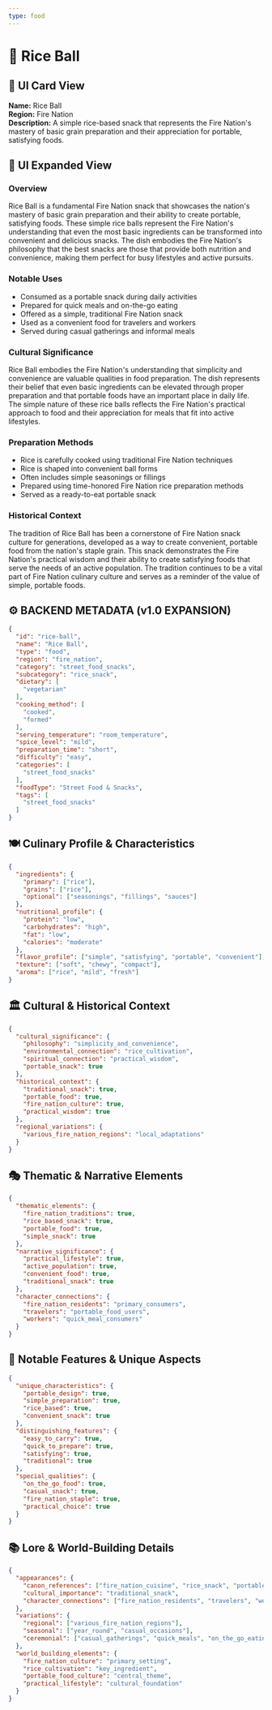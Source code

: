 ```yaml
---
type: food
---
```


# 🍙 Rice Ball

## 🎴 UI Card View

**Name:** Rice Ball  
**Region:** Fire Nation  
**Description:** A simple rice-based snack that represents the Fire Nation's mastery of basic grain preparation and their appreciation for portable, satisfying foods.

## 📖 UI Expanded View

### Overview
Rice Ball is a fundamental Fire Nation snack that showcases the nation's mastery of basic grain preparation and their ability to create portable, satisfying foods. These simple rice balls represent the Fire Nation's understanding that even the most basic ingredients can be transformed into convenient and delicious snacks. The dish embodies the Fire Nation's philosophy that the best snacks are those that provide both nutrition and convenience, making them perfect for busy lifestyles and active pursuits.

### Notable Uses
- Consumed as a portable snack during daily activities
- Prepared for quick meals and on-the-go eating
- Offered as a simple, traditional Fire Nation snack
- Used as a convenient food for travelers and workers
- Served during casual gatherings and informal meals

### Cultural Significance
Rice Ball embodies the Fire Nation's understanding that simplicity and convenience are valuable qualities in food preparation. The dish represents their belief that even basic ingredients can be elevated through proper preparation and that portable foods have an important place in daily life. The simple nature of these rice balls reflects the Fire Nation's practical approach to food and their appreciation for meals that fit into active lifestyles.

### Preparation Methods
- Rice is carefully cooked using traditional Fire Nation techniques
- Rice is shaped into convenient ball forms
- Often includes simple seasonings or fillings
- Prepared using time-honored Fire Nation rice preparation methods
- Served as a ready-to-eat portable snack

### Historical Context
The tradition of Rice Ball has been a cornerstone of Fire Nation snack culture for generations, developed as a way to create convenient, portable food from the nation's staple grain. This snack demonstrates the Fire Nation's practical wisdom and their ability to create satisfying foods that serve the needs of an active population. The tradition continues to be a vital part of Fire Nation culinary culture and serves as a reminder of the value of simple, portable foods.

## ⚙️ BACKEND METADATA (v1.0 EXPANSION)
```json
{
  "id": "rice-ball",
  "name": "Rice Ball",
  "type": "food",
  "region": "fire_nation",
  "category": "street_food_snacks",
  "subcategory": "rice_snack",
  "dietary": [
    "vegetarian"
  ],
  "cooking_method": [
    "cooked",
    "formed"
  ],
  "serving_temperature": "room_temperature",
  "spice_level": "mild",
  "preparation_time": "short",
  "difficulty": "easy",
  "categories": [
    "street_food_snacks"
  ],
  "foodType": "Street Food & Snacks",
  "tags": [
    "street_food_snacks"
  ]
}
```

## 🍽️ Culinary Profile & Characteristics
```json
{
  "ingredients": {
    "primary": ["rice"],
    "grains": ["rice"],
    "optional": ["seasonings", "fillings", "sauces"]
  },
  "nutritional_profile": {
    "protein": "low",
    "carbohydrates": "high",
    "fat": "low",
    "calories": "moderate"
  },
  "flavor_profile": ["simple", "satisfying", "portable", "convenient"],
  "texture": ["soft", "chewy", "compact"],
  "aroma": ["rice", "mild", "fresh"]
}
```

## 🏛️ Cultural & Historical Context
```json
{
  "cultural_significance": {
    "philosophy": "simplicity_and_convenience",
    "environmental_connection": "rice_cultivation",
    "spiritual_connection": "practical_wisdom",
    "portable_snack": true
  },
  "historical_context": {
    "traditional_snack": true,
    "portable_food": true,
    "fire_nation_culture": true,
    "practical_wisdom": true
  },
  "regional_variations": {
    "various_fire_nation_regions": "local_adaptations"
  }
}
```

## 🎭 Thematic & Narrative Elements
```json
{
  "thematic_elements": {
    "fire_nation_traditions": true,
    "rice_based_snack": true,
    "portable_food": true,
    "simple_snack": true
  },
  "narrative_significance": {
    "practical_lifestyle": true,
    "active_population": true,
    "convenient_food": true,
    "traditional_snack": true
  },
  "character_connections": {
    "fire_nation_residents": "primary_consumers",
    "travelers": "portable_food_users",
    "workers": "quick_meal_consumers"
  }
}
```

## 🌟 Notable Features & Unique Aspects
```json
{
  "unique_characteristics": {
    "portable_design": true,
    "simple_preparation": true,
    "rice_based": true,
    "convenient_snack": true
  },
  "distinguishing_features": {
    "easy_to_carry": true,
    "quick_to_prepare": true,
    "satisfying": true,
    "traditional": true
  },
  "special_qualities": {
    "on_the_go_food": true,
    "casual_snack": true,
    "fire_nation_staple": true,
    "practical_choice": true
  }
}
```

## 📚 Lore & World-Building Details
```json
{
  "appearances": {
    "canon_references": ["fire_nation_cuisine", "rice_snack", "portable_food"],
    "cultural_importance": "traditional_snack",
    "character_connections": ["fire_nation_residents", "travelers", "workers"]
  },
  "variations": {
    "regional": ["various_fire_nation_regions"],
    "seasonal": ["year_round", "casual_occasions"],
    "ceremonial": ["casual_gatherings", "quick_meals", "on_the_go_eating"]
  },
  "world_building_elements": {
    "fire_nation_culture": "primary_setting",
    "rice_cultivation": "key_ingredient",
    "portable_food_culture": "central_theme",
    "practical_lifestyle": "cultural_foundation"
  }
}
```
